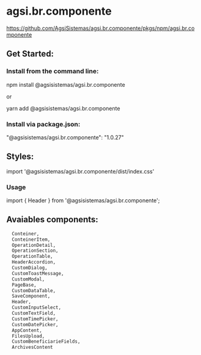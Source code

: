 # agsi.br.componente
https://github.com/AgsiSistemas/agsi.br.componente/pkgs/npm/agsi.br.componente


## Get Started:

### Install from the command line:
npm install @agsisistemas/agsi.br.componente

or

yarn add @agsisistemas/agsi.br.componente

### Install via package.json:
"@agsisistemas/agsi.br.componente": "1.0.27"

## Styles:
import '@agsisistemas/agsi.br.componente/dist/index.css'

### Usage
import { Header } from '@agsisistemas/agsi.br.componente';

## Avaiables components:


```python
  Conteiner, 
  ConteinerItem,
  OperationDetail,
  OperationSection, 
  OperationTable,    
  HeaderAccordion,
  CustomDialog,
  CustomToastMessage,
  CustomModal,
  PageBase,
  CustomDataTable,
  SaveComponent,
  Header,
  CustomInputSelect,
  CustomTextField,
  CustomTimePicker,
  CustomDatePicker,
  AppContent,
  FilesUpload,
  CustomBeneficiarieFields,
  ArchivesContent
  ```
 
